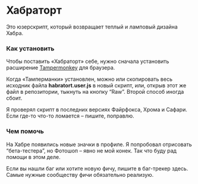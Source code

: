 # Хабраторт #

Это юзерскрипт, который возвращает теплый и ламповый дизайна Хабра.

### Как установить ###
Чтобы поставить «Хабраторт» себе, нужно сначала установить расширение [Tampermonkey](https://tampermonkey.net/) для браузера.

Когда «Тамперманки» установлен, можно или скопировать весь исходник файла **habratort.user.js** в новый скрипт, или, открыв этот же файл в репозитории, тыкнуть на кнопку “Raw”. Второй способ иногда сбоит.

Я проверял скрипт в последних версиях Файрфокса, Хрома и Сафари. Если где-то что-то ломается – пишите, поправлю.

### Чем помочь ###

На Хабре появились новые значки в профиле. Я попробовал отрисовать “бета-тестера”, но Фотошоп – явно не мой конек. Так что буду рад помощи в этом деле.

Если вы нашли баг или хотите новую фичу, пишите в баг-трекер здесь. Самые нужные сообществу фичи обязательно реализую.